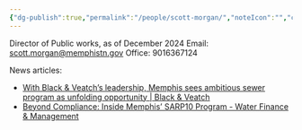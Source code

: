 ```yaml
---
{"dg-publish":true,"permalink":"/people/scott-morgan/","noteIcon":"","created":"2025-07-07T14:23:46.441-05:00"}
---
```


Director of Public works, as of December 2024
Email: scott.morgan@memphistn.gov
Office: 9016367124

News articles:
- [With Black & Veatch’s leadership, Memphis sees ambitious sewer program as unfolding opportunity | Black & Veatch](https://www.bv.com/en-US/projects/with-black-and-veatchs-leadership-memphis-sees-ambitious-sewer-program-as-unfolding-opportunity)
- [Beyond Compliance: Inside Memphis’ SARP10 Program - Water Finance & Management](https://waterfm.com/beyond-compliance-a-look-at-memphis-sarp10-program/)